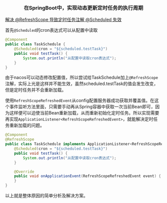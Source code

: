 ### <center>在SpringBoot中，实现动态更新定时任务的执行周期</center>

[解决 @RefreshScope 导致定时任务注解 @Scheduled 失效](https://blog.csdn.net/u012410733/article/details/125985361)

首先`@Scheduled`的cron表达式可以从配置中读取

```java
@Component
public class TaskSchedule {
    @Scheduled(cron = "${scheduled.testTask}")
    public void testTask() {
        System.out.println("从配置中读取cron表达式");
    }
}
```

由于nacos可以动态修改配置值，所以尝试给TaskSchedule加上`@RefreshScope`注解，实际上光是这样并不能生效，虽然scheduled.testTask的值会发生改变，但是定时任务并不会重新加载。

使用`RefreshScopeRefreshedEvent`从config配置服务器成功获取并覆盖值。在这个事件监听方法里面，只需要手动再从Spring容器中获取一次当前Bean即可，因为这样便可以迫使当前Bean重新加载，从而重新初始化定时任务。所以实现需要再实现`ApplicationListener<RefreshScopeRefreshedEvent>`，就能解决定时任务重新加载的问题。

``` java
@Component
@RefreshScope
public class TaskSchedule implements ApplicationListener<RefreshScopeRefreshedEvent> {
    @Scheduled(cron = "${scheduled.testTask}")
    public void testTask() {
        System.out.println("从配置中读取cron表达式");
    }

    @Override
    public void onApplicationEvent(RefreshScopeRefreshedEvent event) {
    }
}
```

以上就是整体原因的简单分析及解决方案。